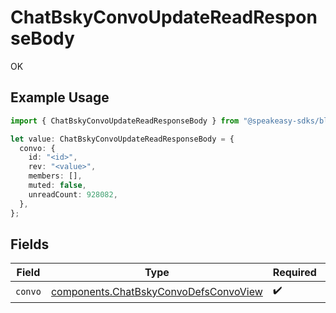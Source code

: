 # ChatBskyConvoUpdateReadResponseBody

OK

## Example Usage

```typescript
import { ChatBskyConvoUpdateReadResponseBody } from "@speakeasy-sdks/bluesky/models/operations";

let value: ChatBskyConvoUpdateReadResponseBody = {
  convo: {
    id: "<id>",
    rev: "<value>",
    members: [],
    muted: false,
    unreadCount: 928082,
  },
};
```

## Fields

| Field                                                                                          | Type                                                                                           | Required                                                                                       | Description                                                                                    |
| ---------------------------------------------------------------------------------------------- | ---------------------------------------------------------------------------------------------- | ---------------------------------------------------------------------------------------------- | ---------------------------------------------------------------------------------------------- |
| `convo`                                                                                        | [components.ChatBskyConvoDefsConvoView](../../models/components/chatbskyconvodefsconvoview.md) | :heavy_check_mark:                                                                             | N/A                                                                                            |